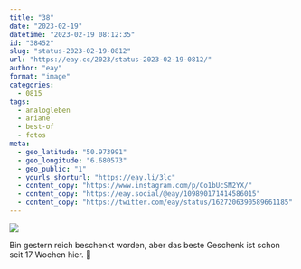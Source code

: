 ```yaml
---
title: "38"
date: "2023-02-19"
datetime: "2023-02-19 08:12:35"
id: "38452"
slug: "status-2023-02-19-0812"
url: "https://eay.cc/2023/status-2023-02-19-0812/"
author: "eay"
format: "image"
categories:
  - 0815
tags:
  - analogleben
  - ariane
  - best-of
  - fotos
meta:
  - geo_latitude: "50.973991"
  - geo_longitude: "6.680573"
  - geo_public: "1"
  - yourls_shorturl: "https://eay.li/3lc"
  - content_copy: "https://www.instagram.com/p/Co1bUcSM2YX/"
  - content_copy: "https://eay.social/@eay/109890171414586015"
  - content_copy: "https://twitter.com/eay/status/1627206390589661185"
---
```


![](https://eay.cc/uploads/2023/38.jpg)

Bin gestern reich beschenkt worden, aber das beste Geschenk ist schon seit 17 Wochen hier. 🥰
